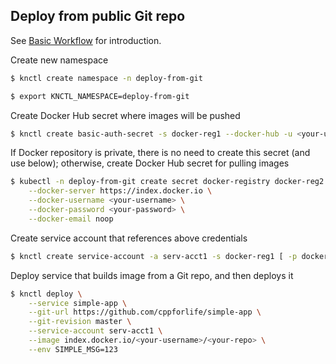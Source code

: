 ## Deploy from public Git repo

See [Basic Workflow](./basic-workflow.md) for introduction.

Create new namespace

```bash
$ knctl create namespace -n deploy-from-git

$ export KNCTL_NAMESPACE=deploy-from-git
```

Create Docker Hub secret where images will be pushed

```bash
$ knctl create basic-auth-secret -s docker-reg1 --docker-hub -u <your-username> -p <your-password>
```

If Docker repository is private, there is no need to create this secret (and use below); otherwise, create Docker Hub secret for pulling images

```bash
$ kubectl -n deploy-from-git create secret docker-registry docker-reg2 \
    --docker-server https://index.docker.io \
    --docker-username <your-username> \
    --docker-password <your-password> \
    --docker-email noop
```

Create service account that references above credentials

```bash
$ knctl create service-account -a serv-acct1 -s docker-reg1 [ -p docker-reg2 ]
```

Deploy service that builds image from a Git repo, and then deploys it

```bash
$ knctl deploy \
    --service simple-app \
    --git-url https://github.com/cppforlife/simple-app \
    --git-revision master \
    --service-account serv-acct1 \
    --image index.docker.io/<your-username>/<your-repo> \
    --env SIMPLE_MSG=123
```
